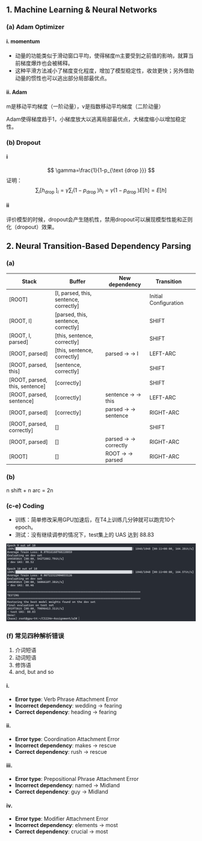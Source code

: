 ## 1. Machine Learning & Neural Networks
### (a) Adam Optimizer
#### i. momentum
- 动量的功能类似于滑动窗口平均，使得梯度m主要受到之前值的影响，就算当前梯度爆炸也会被稀释。
- 这种平滑方法减小了梯度变化程度，增加了模型稳定性，收敛更快；另外借助动量的惯性也可以逃出部分局部最优点。

#### ii. Adam
m是移动平均梯度（一阶动量），v是指数移动平均梯度（二阶动量）

Adam使得梯度趋于1，小梯度放大以逃离局部最优点，大梯度缩小以增加稳定性。
 

### (b) Dropout
#### i
$$
\gamma=\frac{1}{1-p_{\text {drop }}}
$$
证明：
$$
\sum_{i}\left[h_{\text {drop }}\right]_{i}=\gamma \sum_{i}\left(1-p_{\text {drop }}\right) h_{i}=\gamma\left(1-p_{\text {drop }}\right) E[h]=E[h]
$$

#### ii
评价模型的时候，dropout会产生随机性，禁用dropout可以展现模型性能和正则化（dropout）效果。

## 2. Neural Transition-Based Dependency Parsing

### (a)

| Stack                          | Buffer                                 | New dependency       | Transition           |     |
| ------------------------------ | -------------------------------------- | -------------------- | -------------------- | --- |
| [ROOT]                         | [I, parsed, this, sentence, correctly] |                      | Initial Conﬁguration |     |
| [ROOT, I]                      | [parsed, this, sentence, correctly]    |                      | SHIFT                |     |
| [ROOT, I, parsed]              | [this, sentence, correctly]            |                      | SHIFT                |     |
| [ROOT, parsed]                 | [this, sentence, correctly]            | parsed → → I         | LEFT-ARC             |     |
| [ROOT, parsed, this]           | [sentence, correctly]                  |                      | SHIFT                |     |
| [ROOT, parsed, this, sentence] | [correctly]                            |                      | SHIFT                |     |
| [ROOT, parsed, sentence]       | [correctly]                            | sentence → → this    | LEFT-ARC             |     |
| [ROOT, parsed]                 | [correctly]                            | parsed → → sentence  | RIGHT-ARC            |     |
| [ROOT, parsed, correctly]      | []                                     |                      | SHIFT                |     |
| [ROOT, parsed]                 | []                                     | parsed → → correctly | RIGHT-ARC            |     |
| [ROOT]                         | []                                     | ROOT → → parsed      | RIGHT-ARC            |     |

### (b)
n shift + n arc = 2n

### (c-e) Coding
- 训练：简单修改采用GPU加速后，在T4上训练几分钟就可以跑完10个epoch。
- 测试：没有继续调参的情况下，test集上的 UAS 达到 88.83 

![](./images/result.png)

### (f) 常见四种解析错误
1. 介词短语
2. 动词短语
3. 修饰语
4. and, but and so

#### i.
- **Error type**: Verb Phrase Attachment Error
- **Incorrect dependency**: wedding -> fearing
- **Correct dependency**: heading -> fearing

#### ii.
- **Error type**: Coordination Attachment Error
- **Incorrect dependency**: makes -> rescue
- **Correct dependency**: rush -> rescue

#### iii.
- **Error type**: Prepositional Phrase Attachment Error
- **Incorrect dependency**: named -> Midland
- **Correct dependency**: guy -> Midland

#### iv.
- **Error type**: Modifier Attachment Error
- **Incorrect dependency**: elements -> most
- **Correct dependency**: crucial -> most


